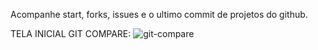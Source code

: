 Acompanhe start, forks, issues e o ultimo commit de projetos do github. 

TELA INICIAL GIT COMPARE:
![git-compare](https://user-images.githubusercontent.com/15891619/57089888-e3620400-6cdb-11e9-997e-975c58a2f98f.png)

